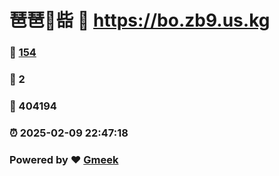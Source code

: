 # 琶琶🔭啙 :link: https://bo.zb9.us.kg 
### :page_facing_up: [154](https://bo.zb9.us.kg/tag.html) 
### :speech_balloon: 2 
### :hibiscus: 404194 
### :alarm_clock: 2025-02-09 22:47:18 
### Powered by :heart: [Gmeek](https://github.com/Meekdai/Gmeek)
